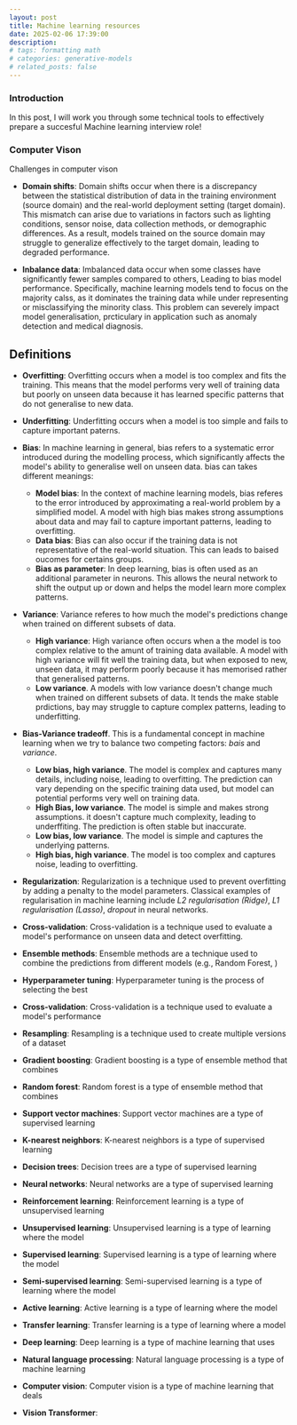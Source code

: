 ```yaml
---
layout: post
title: Machine learning resources
date: 2025-02-06 17:39:00
description:
# tags: formatting math
# categories: generative-models
# related_posts: false
---
```


<h3> Introduction </h3>
In this post, I will work you through some technical tools to effectively prepare a succesful Machine learning interview role!

<h3> Computer Vison </h3>
Challenges in computer vison

- **Domain shifts**: Domain shifts occur when there is a discrepancy between the statistical distribution of data in the training environment (source domain) and the real-world deployment setting (target domain). This mismatch can arise due to variations in factors such as lighting conditions, sensor noise, data collection methods, or demographic differences. As a result, models trained on the source domain may struggle to generalize effectively to the target domain, leading to degraded performance.

- **Inbalance data**: Imbalanced data occur when some classes have significantly fewer samples compared to others, Leading to bias model performance. Specifically, machine learning models tend to focus on the majority calss, as it dominates the training data while under representing or misclassifying the minority class. This problem can severely impact model generalisation, prcticulary in application such as anomaly detection and medical diagnosis.

<h2>Definitions</h2>

- **Overfitting**: Overfitting occurs when a model is too complex and fits the training. This means that the model performs very well of training data but poorly on unseen data because it has learned specific patterns that do not generalise to new data. 
- **Underfitting**: Underfitting occurs when a model is too simple and fails to capture important paterns. 

- **Bias**: In machine learning in general, bias refers to a systematic error introduced during the modelling process, which significantly affects the model's ability to generalise well on unseen data. bias can takes different meanings:
    * **Model bias**: In the context of machine learning models, bias referes to the error introduced by approximating a real-world problem by a simplified model. A model with high bias makes strong assumptions about data and may fail to capture important patterns, leading to overfitting. 
    * **Data bias**: Bias can also occur if the training data is not representative of the real-world situation. This can leads to baised oucomes for certains groups. 
    * **Bias as parameter**:  In deep learning, bias is often used as an additional parameter in neurons. This allows the neural network to shift the output up or down and helps the model learn more complex patterns. 

- **Variance**: Variance referes to how much the model's predictions change when trained on different subsets of data. 
    * **High variance**: High variance often occurs when a the model is too complex relative to the amunt of training data available. A model with high variance will fit well the training data, but when exposed to new, unseen data, it may perform poorly because it has memorised rather that generalised patterns.
    * **Low variance**. A models with low variance doesn't change much when trained on different subsets of data. It tends the make stable prdictions, bay may struggle to capture complex patterns, leading to underfitting.
- **Bias-Variance tradeoff**. This is a fundamental concept in machine learning when we try to balance two competing factors: *bais* and *variance*. 
    * **Low bias, high variance**. The model is complex and captures many details, including noise, leading to overfitting. The prediction can vary depending on the specific training data used, but model can potential performs very well on training data.
    * **High Bias, low variance**. The model is simple and makes strong assumptions. it doesn't capture much complexity, leading to underffiting. The prediction is often stable but inaccurate. 
    * **Low bias, low variance**. The model is simple and captures the underlying patterns.
    * **High bias, high variance**. The model is too complex and captures noise, leading to overfitting.
- **Regularization**: Regularization is a technique used to prevent overfitting by adding a penalty to the model parameters. Classical examples of regularisation in machine learning include *L2 regularisation (Ridge)*, *L1 regularisation (Lasso)*, *dropout* in neural networks.
- **Cross-validation**: Cross-validation is a technique used to evaluate a model's performance on unseen data and detect overfitting. 
- **Ensemble methods**: Ensemble methods are a technique used to combine the predictions from different models (e.g., Random Forest, )


- **Hyperparameter tuning**: Hyperparameter tuning is the process of selecting the best
- **Cross-validation**: Cross-validation is a technique used to evaluate a model's performance
- **Resampling**: Resampling is a technique used to create multiple versions of a dataset

- **Gradient boosting**: Gradient boosting is a type of ensemble method that combines
- **Random forest**: Random forest is a type of ensemble method that combines
- **Support vector machines**: Support vector machines are a type of supervised learning
- **K-nearest neighbors**: K-nearest neighbors is a type of supervised learning
- **Decision trees**: Decision trees are a type of supervised learning
- **Neural networks**: Neural networks are a type of supervised learning
- **Reinforcement learning**: Reinforcement learning is a type of unsupervised learning
- **Unsupervised learning**: Unsupervised learning is a type of learning where the model
- **Supervised learning**: Supervised learning is a type of learning where the model
- **Semi-supervised learning**: Semi-supervised learning is a type of learning where the model
- **Active learning**: Active learning is a type of learning where the model
- **Transfer learning**: Transfer learning is a type of learning where a model
- **Deep learning**: Deep learning is a type of machine learning that uses
- **Natural language processing**: Natural language processing is a type of machine learning
- **Computer vision**: Computer vision is a type of machine learning that deals
- **Vision Transformer**: 


<!--
<h3> Computer Vison </h3>
Challenges in computer vison

- **Domain shifts**:Domain shifts occur when there is a discrepancy between the statistical distribution of data in the training environment (source domain) and the real-world deployment setting (target domain). This mismatch can arise due to variations in factors such as lighting conditions, sensor noise, data collection methods, or demographic differences. As a result, models trained on the source domain may struggle to generalize effectively to the target domain, leading to degraded performance. Addressing domain shifts often involves techniques such as domain adaptation, domain generalization, or self-supervised learning to enhance model robustness across different environments.
- **Inbalance data**: Imbalanced data occur when some classes have significantly fewer samples compared to others, Leading to bias model performance. Specifically, machine learning models tend to focus on the majority calss, as it dominates the training data while under representing or misclassifying the minority class. This problem can severely impact model generalisation, prcticulary in application such as anomaly detection and medical diagnosis.  

$$
\begin{equation}\label{eq: test}
\sum_{k=1}^\infty |\langle x, e_k \rangle|^2 \leq \|x\|^2
\end{equation}
$$ -->

<!-- **Pixel-wise classification**:
**Instant classification**:
**edge detection**:
**Convolution**:
**Activation function**:
**ResNet**:
**VGG**:
**Skip-connection**:
**Vision transformer**:

--- -->
